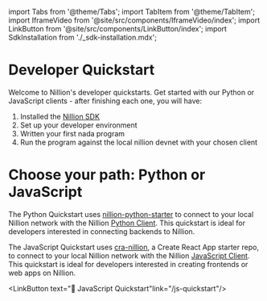 import Tabs from '@theme/Tabs';
import TabItem from '@theme/TabItem';
import IframeVideo from '@site/src/components/IframeVideo/index';
import LinkButton from '@site/src/components/LinkButton/index';
import SdkInstallation from './\_sdk-installation.mdx';

# Developer Quickstart

Welcome to Nillion's developer quickstarts. Get started with our Python or JavaScript clients - after finishing each one, you will have:
1. Installed the [Nillion SDK](http://docs.nillion.com/nillion-sdk-and-tools)
2. Set up your developer environment
3. Written your first nada program
4. Run the program against the local nillion devnet with your chosen client

# Choose your path: Python or JavaScript

The Python Quickstart uses [nillion-python-starter](https://github.com/NillionNetwork/nillion-python-starter) to connect to your local Nillion network with the Nillion [Python Client](/python-client). This quickstart is ideal for developers interested in connecting backends to Nillion.

The JavaScript Quickstart uses [cra-nillion](https://github.com/NillionNetwork/cra-nillion), a Create React App starter repo, to connect to your local Nillion network with the Nillion [JavaScript Client](/js-client). This quickstart is ideal for developers interested in creating frontends or web apps on Nillion.

<LinkButton text="🐍 Python Quickstart" link="/python-quickstart"/>

<LinkButton text="🦆 JavaScript Quickstart"link="/js-quickstart"/>
